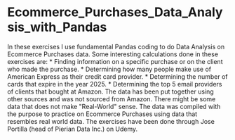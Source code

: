 # Ecommerce_Purchases_Data_Analysis_with_Pandas
In these exercises I use fundamental Pandas coding to do Data Analysis on Ecommerce Purchases data.  Some interesting calculations done in these exercises are:   * Finding information on a specific purchase or on the client who made the purchase. * Determining how many people make use of American Express as their credit card provider. * Determining the number of cards that expire in the year 2025. * Determining the top 5 email providers of clients that bought at Amazon.  The data has been put together using other sources and was not sourced from Amazon.  There might be some data that does not make "Real-World" sense.  The data was compiled with the purpose to practice on Ecommerce Purchases using data that resembles real world data.  The exercises have been done through Jose Portilla (head of Pierian Data Inc.) on Udemy.
